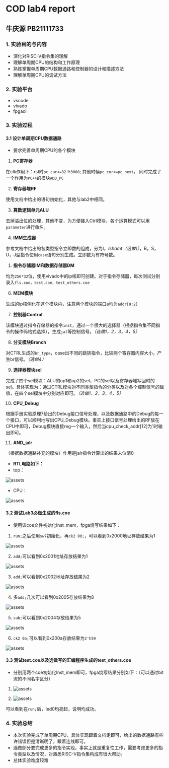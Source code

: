 # COD lab4 report
## 牛庆源 PB21111733

### 1. 实验目的与内容
* 深化对RISC-V指令集的理解
* 理解单周期CPU的结构和工作原理
* 熟练掌握单周期CPU数据通路和控制器的设计和描述方法
* 理解单周期CPU的调试方法

### 2. 实验平台
* vscode
* vivado
* fpgaol

### 3. 实验过程

#### 3.1 设计单周期CPU数据通路

* 要求完善单周期CPU的各个模块

1. **PC寄存器**

在clk作用下：rst时`pc_cur<=32'h3000`; 其他时候`pc_cur<=pc_next`。
同时完成了一个作用为`PC+4`的模块`ADD_PC`

2. **寄存器堆RF**

使用文档中给出的语句初始化，其他与lab2中相同。

3. **算数逻辑单元ALU**

去掉溢出位的处理，其他不变，为方便接入Ctrl模块，各个运算模式可以用`parameter`进行命名。

4. **IMM生成器**

参考文档中给出的各类型指令立即数的组成，分为I，*Ishamt（选做1）*，B，S，U，J型指令使用`case`语句分别生成。立即数为有符号数。

1. **指令存储器IM和数据存储器DM**

均为`256*32`位，使用vivado中的ip核即可创建。对于指令存储器，每次测试分别录入`fls.coe，test.coe，test_others.coe`

6. **MEM模块**

生成的ip核例化在这个模块内，注意两个模块的端口a均为`addr[9:2]`

7. **控制器Control**

该模块通过指令存储器的指令`inst`，通过一个很大的选择器（根据指令集不同指令的操作码格式选择），生成`jal`等控制信号。*（选做1，2，3，4，5）*

8. **分支模块Branch**

对CTRL生成的`br_type`，case出不同的跳转指令，比较两个寄存器内容大小，产生br信号。*（选做4）*

9. **选择器模块sel**

完成了四个sel模块：ALU的op1和op2的sel，PC的sel以及寄存器堆写回时的sel。具体实现为：通过CTRL模块对不同类型指令的分类以及对各个控制信号的赋值，在四个sel模块中分别对应即可。*（选做1，2，3，4，5）*

10. **CPU_Debug**

根据手册实验原理7给出的Debug接口信号处理，以及数据通路中的Debug的每一个接口，可以顺利地写出CPU_Debug模块。事实上接口信号处理给出的RF放在CPU中即可，Debug模块直接reg一个输入，然后当cpu_check_addr[12]为1时输出即可。

11. **AND_jalr**

（根据数据通路补充的模块）作用是jalr指令计算出的结果末位清0

* **RTL电路如下：**
* top：

![assets](assets/RTL_top.png)
* CPU：

![assets](assets/RTL_CPU.png)


#### 3.2 测试Lab3必做生成的fls.coe

* 使用该coe文件初始化Inst_mem，fpga烧写结果如下：
1. `run;`之后使用`sw7`初始化，再`ck2 00;`，可以看到0x2000地址存放结果为1

![assets](assets/fpga_fls_1.png)

2. `add;`可以看到0x2001地址存放结果为1

![assets](assets/fpga_fls_2.png)

3. `add;`可以看到0x2002地址存放结果为2

![assets](assets/fpga_fls_3.png)

4. 多`add;`几次可以看到0x2005存放结果为8

![assets](assets/fpga_fls_4.png)

5. `sub;`可以看到0x2004存放结果为5

![assets](assets/fpga_fls_5.png)

6. `ck2 0a;`可以看到0x200a存放结果为`2'h59`

![assets](assets/fpga_fls_6.png)

#### 3.3 测试test.coe以及选做写的汇编程序生成的test_others.coe

* 分别用两个coe初始化Inst_mem即可，fpga烧写结果分别如下：（可以通过bit流的不同名字区分）

1. ![assets](assets/fpga_test.png)

2. ![assets](assets/fpga_test_others.png)

可以看到在`run;`后，led0均亮起，说明均成功。

### 4. 实验总结

* 本次实验完成了单周期CPU，具体实现跟着文档走即可，给出的数据通路有些许错误但是清晰明了，跟着连线即可。
* 选做部分要完成更多的指令实现，事实上就是重复性工作，需要考虑更多的指令类型以及情况，对熟悉RISC-V指令集构成有很大帮助。
* 总体实验难度较难